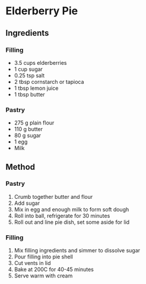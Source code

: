 # Elderberry Pie

## Ingredients
### Filling
* 3.5 cups elderberries
* 1 cup sugar
* 0.25 tsp salt
* 2 tbsp cornstarch or tapioca
* 1 tbsp lemon juice
* 1 tbsp butter

### Pastry
* 275 g plain flour
* 110 g butter
* 80 g sugar
* 1 egg
* Milk

## Method
### Pastry
1. Crumb together butter and flour
2. Add sugar
3. Mix in egg and enough milk to form soft dough
4. Roll into ball, refrigerate for 30 minutes
5. Roll out and line pie dish, set some aside for lid

### Filling
1. Mix filling ingredients and simmer to dissolve sugar
2. Pour filling into pie shell
3. Cut vents in lid
4. Bake at 200C for 40-45 minutes
5. Serve warm with cream
